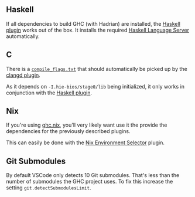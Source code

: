 ## Haskell

If all dependencies to build GHC (with Hadrian) are installed, the [Haskell plugin](https://marketplace.visualstudio.com/items?itemName=haskell.haskell) works out of the box. It installs the required [Haskell Language Server](https://github.com/haskell/haskell-language-server) automatically.

## C

There is a [`compile_flags.txt`](https://gitlab.haskell.org/ghc/ghc/-/blob/master/compile_flags.txt) that should automatically be picked up by the [clangd plugin](https://marketplace.visualstudio.com/items?itemName=llvm-vs-code-extensions.vscode-clangd).

As it depends on `-I.hie-bios/stage0/lib` being initialized, it only works in conjunction with the [Haskell plugin](#Haskell).

## Nix

If you're using [ghc.nix](https://github.com/alpmestan/ghc.nix), you'll very likely want use it the provide the dependencies for the previously described plugins.

This can easily be done with the [Nix Environment Selector](https://marketplace.visualstudio.com/items?itemName=arrterian.nix-env-selector) plugin.

## Git Submodules
By default VSCode only detects 10 Git submodules. That's less than the number of submodules the GHC project uses. To fix this increase the setting `git.detectSubmodulesLimit`.